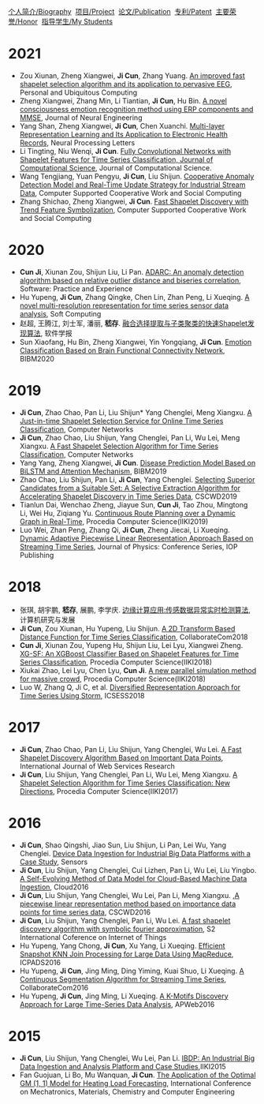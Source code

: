 [个人简介/Biography](./index.md)&nbsp; [项目/Project](./project.md)&nbsp; [论文/Publication](./publication.md)&nbsp;  [专利/Patent](./patent.md)&nbsp; [主要荣誉/Honor](./honor.md)&nbsp; [指导学生/My Students](./student.md)

# 2021
- Zou Xiunan, Zheng Xiangwei, **Ji Cun**, Zhang Yuang. [An improved fast shapelet selection algorithm and its application to pervasive EEG](https://link.springer.com/article/10.1007/s00779-020-01501-4), Personal and Ubiquitous Computing
- Zheng Xiangwei, Zhang Min, Li Tiantian, **Ji Cun**, Hu Bin. [A novel consciousness emotion recognition method using ERP components and MMSE](https://iopscience.iop.org/article/10.1088/1741-2552/abea62/meta),  Journal of Neural Engineering
- Yang Shan, Zheng Xiangwei, **Ji Cun**, Chen Xuanchi. [Multi-layer Representation Learning and Its Application to Electronic Health Records](https://link.springer.com/article/10.1007/s11063-021-10449-2),  Neural Processing Letters
- Li Tingting, Niu Wenqi, **Ji Cun**.  [Fully Convolutional Networks with Shapelet Features for Time Series Classification, Journal of Computational Science](https://www.sciencedirect.com/science/article/pii/S1877750321000788), Journal of Computational Science.
- Wang Tengjiang, Yuan Pengyu, **Ji Cun**,  Liu Shijun. [Cooperative Anomaly Detection Model and Real-Time Update Strategy for Industrial Stream Data](https://www.springerprofessional.de/en/cooperative-anomaly-detection-model-and-real-time-update-strateg/19141432), Computer Supported Cooperative Work and Social Computing
- Zhang Shichao, Zheng Xiangwei,  **Ji Cun**. [Fast Shapelet Discovery with Trend Feature Symbolization](https://www.springerprofessional.de/en/fast-shapelet-discovery-with-trend-feature-symbolization/19141440), Computer Supported Cooperative Work and Social Computing

# 2020
- **Cun Ji**, Xiunan Zou, Shijun Liu, Li Pan. [ADARC: An anomaly detection algorithm based on relative outlier distance and biseries correlation](https://onlinelibrary.wiley.com/doi/abs/10.1002/spe.2756), Software: Practice and Experience
- Hu Yupeng, **Ji Cun**, Zhang Qingke, Chen Lin, Zhan Peng, Li Xueqing. [A novel multi-resolution representation for time series sensor data analysis](https://link.springer.com/article/10.1007/s00500-019-04562-7),  Soft Computing
- 赵超, 王腾江, 刘士军, 潘丽, **嵇存**. [融合选择提取与子类聚类的快速Shapelet发现算法](http://www.jos.org.cn/jos/ch/reader/view_abstract.aspx?file_no=5912&flag=1),  软件学报
- Sun Xiaofang, Hu Bin, Zheng Xiangwei, Yin Yongqiang, **Ji Cun**. [Emotion Classification Based on Brain Functional Connectivity Network](https://ieeexplore.ieee.org/abstract/document/9313522), BIBM2020

# 2019
- **Ji Cun**, Zhao Chao, Pan Li, Liu Shijun* Yang Chenglei, Meng Xiangxu. [A Just-in-time Shapelet Selection Service for Online Time Series Classification](https://www.sciencedirect.com/science/article/abs/pii/S1389128619304840), Computer Networks
- **Ji Cun**, Zhao Chao, Liu Shijun, Yang Chenglei, Pan Li, Wu Lei, Meng Xiangxu. [A Fast Shapelet Selection Algorithm for Time Series Classification](https://www.sciencedirect.com/science/article/abs/pii/S1389128618312970), Computer Networks
- Yang Yang, Zheng Xiangwei, **Ji Cun**. [Disease Prediction Model Based on BiLSTM and Attention Mechanism](https://ieeexplore.ieee.org/abstract/document/8983378), BIBM2019
- Zhao Chao, Liu Shijun, Pan Li, **Ji Cun**, Yang Chenglei. [Selecting Superior Candidates from a Suitable Set: A Selective Extraction Algorithm for Accelerating Shapelet Discovery in Time Series Data](https://ieeexplore.ieee.org/abstract/document/8791861/), CSCWD2019
- Tianlun Dai, Wenchao Zheng, Jiayue Sun, **Cun Ji**, Tao Zhou, Mingtong Li, Wei Hu, Ziqiang Yu. [Continuous Route Planning over a Dynamic Graph in Real-Time](https://www.sciencedirect.com/science/article/pii/S1877050920315799),  Procedia Computer Science(IIKI2019)
- Luo Wei, Zhan Peng, Zhang Qi, **Ji Cun**, Zheng Jiecai, Li Xueqing. [Dynamic Adaptive Piecewise Linear Representation Approach Based on Streaming Time Series](https://iopscience.iop.org/article/10.1088/1742-6596/1302/2/022085/meta),  Journal of Physics: Conference Series, IOP Publishing

# 2018
-  张琪, 胡宇鹏, **嵇存**, 展鹏, 李学庆. [边缘计算应用:传感数据异常实时检测算法](https://crad.ict.ac.cn/CN/Y2018/V55/I3/524),  计算机研究与发展
- **Ji Cun**, Zou Xiunan, Hu Yupeng, Liu Shijun. [A 2D Transform Based Distance Function for Time Series Classification](https://link.springer.com/chapter/10.1007/978-3-030-12981-1_38),  CollaborateCom2018
- **Cun Ji**, Xiunan Zou, Yupeng Hu, Shijun Liu, Lei Lyu, Xiangwei Zheng. [XG-SF: An XGBoost Classifier Based on Shapelet Features for Time Series Classification](https://www.sciencedirect.com/science/article/pii/S1877050919301954), Procedia Computer Science(IIKI2018)
- Xiukai Zhao, Lei Lyu, Chen Lyu, **Cun Ji**. [A new parallel simulation method for massive crowd](https://www.sciencedirect.com/science/article/pii/S1877050919302881),  Procedia Computer Science(IIKI2018)
- Luo W, Zhang Q, Ji C, et al. [Diversified Representation Approach for Time Series Using Storm](https://ieeexplore.ieee.org/abstract/document/8663871),  ICSESS2018

# 2017
-  **Ji Cun**, Zhao Chao, Pan Li, Liu Shijun, Yang Chenglei, Wu Lei. [A Fast Shapelet Discovery Algorithm Based on Important Data Points](https://www.igi-global.com/article/a-fast-shapelet-discovery-algorithm-based-on-important-data-points/181300), International Journal of Web Services Research
- **Ji Cun**, Liu Shijun, Yang Chenglei, Pan Li, Wu Lei, Meng Xiangxu. [A Shapelet Selection Algorithm for Time Series Classification: New Directions](https://www.sciencedirect.com/science/article/pii/S1877050918302448),  Procedia Computer Science(IIKI2017)

# 2016
- **Ji Cun**, Shao Qingshi, Jiao Sun, Liu Shijun, Li Pan, Lei Wu, Yang Chenglei. [Device Data Ingestion for Industrial Big Data Platforms with a Case Study](https://www.mdpi.com/1424-8220/16/3/279), Sensors
- **Ji Cun**, Liu Shijun, Yang Chenglei, Cui Lizhen, Pan Li, Wu Lei, Liu Yingbo. [A Self-Evolving Method of Data Model for Cloud-Based Machine Data Ingestion](https://ieeexplore.ieee.org/abstract/document/7820351), Cloud2016
- **Ji Cun**, Liu Shijun, Yang Chenglei, Wu Lei, Pan Li, Meng Xiangxu. [,A piecewise linear representation method based on importance data points for time series data](https://ieeexplore.ieee.org/abstract/document/7565973), CSCWD2016
- **Ji Cun**, Liu Shijun, Yang Chenglei, Pan Li, Wu Lei. [A fast shapelet discovery algorithm with symbolic fourier approximation](http://www.iciot.org/2016/proc/iciot2016.0015.pdf),  S2 International Coference on Internet of Things
- Hu Yupeng, Yang Chong, **Ji Cun**, Xu Yang, Li Xueqing. [Efficient Snapshot KNN Join Processing for Large Data Using MapReduce](https://ieeexplore.ieee.org/abstract/document/7823813), ICPADS2016
- Hu Yupeng, **Ji Cun**, Jing Ming, Ding Yiming, Kuai Shuo, Li Xueqing. [A Continuous Segmentation Algorithm for Streaming Time Series](https://link.springer.com/chapter/10.1007/978-3-319-59288-6_13), CollaborateCom2016
- Hu Yupeng, **Ji Cun**, Jing Ming, Li Xueqing. [A K-Motifs Discovery Approach for Large Time-Series Data Analysis](https://link.springer.com/chapter/10.1007/978-3-319-45817-5_53), APWeb2016



# 2015
- **Ji Cun**, Liu Shijun, Yang Chenglei, Wu Lei, Pan Li. [IBDP: An Industrial Big Data Ingestion and Analysis Platform and Case Studies](https://ieeexplore.ieee.org/abstract/document/7428359),IIKI2015
- Fan Guojuan, Li Bo, Mu Wanquan, **Ji Cun**. [The Application of the Optimal GM (1, 1) Model for Heating Load Forecasting](https://www.atlantis-press.com/proceedings/icmmcce-15/25844908),  International Conference on Mechatronics, Materials, Chemistry and Computer Engineering
